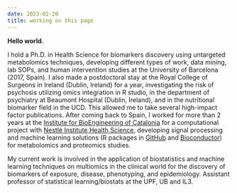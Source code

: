 ```yaml
---
date: 2023-02-20
title: working on this page
---
```


**Hello world.**

I hold a Ph.D. in Health Science for biomarkers discovery using untargeted metabolomics techniques, developing different types of work, data mining, lab SOPs, and human intervention studies at the University of Barcelona (2017, Spain). I also made a postdoctoral stay at the Royal College of Surgeons in Ireland (Dublin, Ireland) for a year, investigating the risk of psychosis utilizing omics integration in R studio, in the department of psychiatry at Beaumont Hospital (Dublin, Ireland), and in the nutritional biomarker field in the UCD. This allowed me to take several high-impact factor publications. After coming back to Spain, I worked for more than 2 years at the [Institute for BioEngineering of Catalonia](https://ibecbarcelona.eu/) for a computational project with [Nestlé Institute Health Science](https://www.nestlehealthscience.com/), developing signal processing and machine learning solutions (R packages in [GitHub](https://github.com/sipss) and [Bioconductor](https://www.bioconductor.org/packages/release/bioc/html/AlpsNMR.html)) for metabolomics and proteomics studies.

My current work is involved in the application of biostatistics and machine learning techniques on multiomics in the clinical world for the discovery of biomarkers of exposure, disease, phenotyping, and epidemiology. Assistant professor of statistical learning/biostats at the UPF, UB and IL3.

